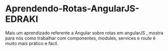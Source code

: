 # Aprendendo-Rotas-AngularJS-EDRAKI
Mais um aprendizado referente a Angular sobre rotas em angularJS , mostra para nós como trabalhar com componentes, modules, services e route é muito mais prático e fácil.
